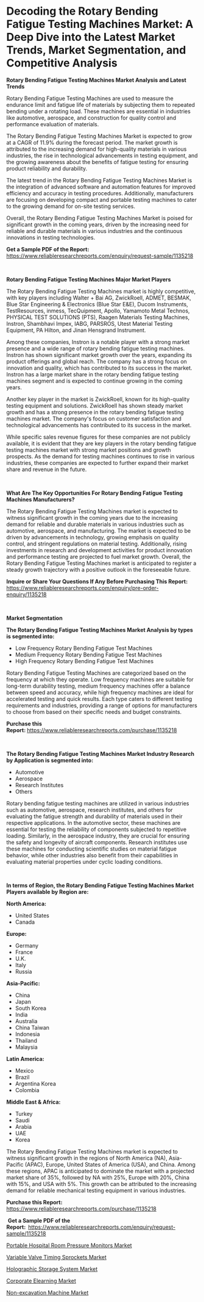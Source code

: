 <p><h1>Decoding the Rotary Bending Fatigue Testing Machines Market: A Deep Dive into the Latest Market Trends, Market Segmentation, and Competitive Analysis</h1></p><p><strong>Rotary Bending Fatigue Testing Machines Market Analysis and Latest Trends</strong></p>
<p><p>Rotary Bending Fatigue Testing Machines are used to measure the endurance limit and fatigue life of materials by subjecting them to repeated bending under a rotating load. These machines are essential in industries like automotive, aerospace, and construction for quality control and performance evaluation of materials.</p><p>The Rotary Bending Fatigue Testing Machines Market is expected to grow at a CAGR of 11.9% during the forecast period. The market growth is attributed to the increasing demand for high-quality materials in various industries, the rise in technological advancements in testing equipment, and the growing awareness about the benefits of fatigue testing for ensuring product reliability and durability.</p><p>The latest trend in the Rotary Bending Fatigue Testing Machines Market is the integration of advanced software and automation features for improved efficiency and accuracy in testing procedures. Additionally, manufacturers are focusing on developing compact and portable testing machines to cater to the growing demand for on-site testing services.</p><p>Overall, the Rotary Bending Fatigue Testing Machines Market is poised for significant growth in the coming years, driven by the increasing need for reliable and durable materials in various industries and the continuous innovations in testing technologies.</p></p>
<p><strong>Get a Sample PDF of the Report:&nbsp;</strong> <a href="https://www.reliableresearchreports.com/enquiry/request-sample/1135218">https://www.reliableresearchreports.com/enquiry/request-sample/1135218</a></p>
<p>&nbsp;</p>
<p><strong>Rotary Bending Fatigue Testing Machines Major Market Players</strong></p>
<p><p>The Rotary Bending Fatigue Testing Machines market is highly competitive, with key players including Walter + Bai AG, ZwickRoell, ADMET, BESMAK, Blue Star Engineering & Electronics (Blue Star E&E), Ducom Instruments, TestResources, inmess, TecQuipment, Apollo, Yamamoto Metal Technos, PHYSICAL TEST SOLUTIONS (PTS), Raagen Materials Testing Machines, Instron, Shambhavi Impex, IABG, PARSROS, Utest Material Testing Equipment, PA Hilton, and Jinan Hensgrand Instrument.</p><p>Among these companies, Instron is a notable player with a strong market presence and a wide range of rotary bending fatigue testing machines. Instron has shown significant market growth over the years, expanding its product offerings and global reach. The company has a strong focus on innovation and quality, which has contributed to its success in the market. Instron has a large market share in the rotary bending fatigue testing machines segment and is expected to continue growing in the coming years.</p><p>Another key player in the market is ZwickRoell, known for its high-quality testing equipment and solutions. ZwickRoell has shown steady market growth and has a strong presence in the rotary bending fatigue testing machines market. The company's focus on customer satisfaction and technological advancements has contributed to its success in the market.</p><p>While specific sales revenue figures for these companies are not publicly available, it is evident that they are key players in the rotary bending fatigue testing machines market with strong market positions and growth prospects. As the demand for testing machines continues to rise in various industries, these companies are expected to further expand their market share and revenue in the future.</p></p>
<p>&nbsp;</p>
<p><strong>What Are The Key Opportunities For Rotary Bending Fatigue Testing Machines Manufacturers?</strong></p>
<p><p>The Rotary Bending Fatigue Testing Machines market is expected to witness significant growth in the coming years due to the increasing demand for reliable and durable materials in various industries such as automotive, aerospace, and manufacturing. The market is expected to be driven by advancements in technology, growing emphasis on quality control, and stringent regulations on material testing. Additionally, rising investments in research and development activities for product innovation and performance testing are projected to fuel market growth. Overall, the Rotary Bending Fatigue Testing Machines market is anticipated to register a steady growth trajectory with a positive outlook in the foreseeable future.</p></p>
<p><strong>Inquire or Share Your Questions If Any Before Purchasing This Report:</strong> <a href="https://www.reliableresearchreports.com/enquiry/pre-order-enquiry/1135218">https://www.reliableresearchreports.com/enquiry/pre-order-enquiry/1135218</a></p>
<p>&nbsp;</p>
<p><strong>Market Segmentation</strong></p>
<p><strong>The Rotary Bending Fatigue Testing Machines Market Analysis by types is segmented into:</strong></p>
<p><ul><li>Low Frequency Rotary Bending Fatigue Test Machines</li><li>Medium Frequency Rotary Bending Fatigue Test Machines</li><li>High Frequency Rotary Bending Fatigue Test Machines</li></ul></p>
<p><p>Rotary Bending Fatigue Testing Machines are categorized based on the frequency at which they operate. Low frequency machines are suitable for long-term durability testing, medium frequency machines offer a balance between speed and accuracy, while high frequency machines are ideal for accelerated testing and quick results. Each type caters to different testing requirements and industries, providing a range of options for manufacturers to choose from based on their specific needs and budget constraints.</p></p>
<p><strong>Purchase this Report:&nbsp;</strong><a href="https://www.reliableresearchreports.com/purchase/1135218">https://www.reliableresearchreports.com/purchase/1135218</a></p>
<p>&nbsp;</p>
<p><strong>The Rotary Bending Fatigue Testing Machines Market Industry Research by Application is segmented into:</strong></p>
<p><ul><li>Automotive</li><li>Aerospace</li><li>Research Institutes</li><li>Others</li></ul></p>
<p><p>Rotary bending fatigue testing machines are utilized in various industries such as automotive, aerospace, research institutes, and others for evaluating the fatigue strength and durability of materials used in their respective applications. In the automotive sector, these machines are essential for testing the reliability of components subjected to repetitive loading. Similarly, in the aerospace industry, they are crucial for ensuring the safety and longevity of aircraft components. Research institutes use these machines for conducting scientific studies on material fatigue behavior, while other industries also benefit from their capabilities in evaluating material properties under cyclic loading conditions.</p></p>
<p>&nbsp;</p>
<p><strong>In terms of Region, the Rotary Bending Fatigue Testing Machines Market Players available by Region are:</strong></p>
<p>
    <p> <strong> North America: </strong>
        <ul>
            <li>United States</li>
            <li>Canada</li>
        </ul>
        </p> 
    <p> <strong> Europe: </strong>
        <ul>
            <li>Germany</li>
            <li>France</li>
            <li>U.K.</li>
            <li>Italy</li>
            <li>Russia</li>
        </ul>
        </p> 
    <p> <strong> Asia-Pacific: </strong>
        <ul>
            <li>China</li>
            <li>Japan</li>
            <li>South Korea</li>
            <li>India</li>
            <li>Australia</li>
            <li>China Taiwan</li>
            <li>Indonesia</li>
            <li>Thailand</li>
            <li>Malaysia</li>
        </ul>
        </p> 
    <p> <strong> Latin America: </strong>
        <ul>
            <li>Mexico</li>
            <li>Brazil</li>
            <li>Argentina Korea</li>
            <li>Colombia</li>
        </ul>
        </p> 
    <p> <strong> Middle East & Africa: </strong>
        <ul>
            <li>Turkey</li>
            <li>Saudi</li>
            <li>Arabia</li>
            <li>UAE</li>
            <li>Korea</li>
        </ul>
    </p>
    </p>
<p><p>The Rotary Bending Fatigue Testing Machines market is expected to witness significant growth in the regions of North America (NA), Asia-Pacific (APAC), Europe, United States of America (USA), and China. Among these regions, APAC is anticipated to dominate the market with a projected market share of 35%, followed by NA with 25%, Europe with 20%, China with 15%, and USA with 5%. This growth can be attributed to the increasing demand for reliable mechanical testing equipment in various industries.</p></p>
<p><strong>Purchase this Report: </strong><a href="https://www.reliableresearchreports.com/purchase/1135218">https://www.reliableresearchreports.com/purchase/1135218</a></p>
<p>&nbsp;<strong>Get a Sample PDF of the Report:&nbsp;&nbsp;</strong><a href="https://www.reliableresearchreports.com/enquiry/request-sample/1135218">https://www.reliableresearchreports.com/enquiry/request-sample/1135218</a></p>
<p><strong></strong></p>
<p><p><a href="https://github.com/gulaimolin/Market-Research-Report-List-3/blob/main/portable-hospital-room-pressure-monitors-market.md">Portable Hospital Room Pressure Monitors Market</a></p><p><a href="https://issuu.com/reportprime-2/docs/variable-valve-timing-sprockets-market-size-2030.p">Variable Valve Timing Sprockets Market</a></p><p><a href="https://medium.com/@harrymcgrath965/holographic-storage-system-market-the-key-to-successful-business-strategy-forecast-till-2031-7f6707208257">Holographic Storage System Market</a></p><p><a href="https://medium.com/@samanthamills76/corporate-elearning-market-competitive-analysis-market-trends-and-forecast-to-2031-f1a75db51a49">Corporate Elearning Market</a></p><p><a href="https://issuu.com/reportprime-2/docs/non-excavation-machine-market-size-2030.pptx">Non-excavation Machine Market</a></p></p>